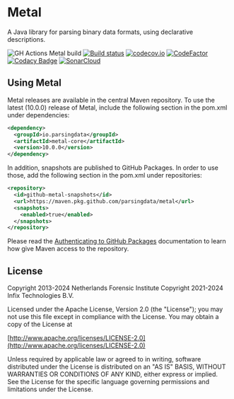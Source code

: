 # Metal

A Java library for parsing binary data formats, using declarative descriptions.

![GH Actions Metal build](https://github.com/parsingdata/metal/actions/workflows/build.yml/badge.svg)
[![Build status](https://ci.appveyor.com/api/projects/status/69hk2llxjjyatuyq/branch/master?svg=true)](https://ci.appveyor.com/project/parsingdata/metal/branch/master)
[![codecov.io](https://codecov.io/github/parsingdata/metal/coverage.svg?branch=master)](https://codecov.io/github/parsingdata/metal?branch=master)
[![CodeFactor](https://www.codefactor.io/repository/github/parsingdata/metal/badge)](https://www.codefactor.io/repository/github/parsingdata/metal)
[![Codacy Badge](https://app.codacy.com/project/badge/Grade/58fd44c214a4425f967e27214bb3a924)](https://www.codacy.com/gh/parsingdata/metal/dashboard?utm_source=github.com&amp;utm_medium=referral&amp;utm_content=parsingdata/metal&amp;utm_campaign=Badge_Grade)
[![SonarCloud](https://sonarcloud.io/api/project_badges/measure?project=parsingdata_metal&metric=alert_status)](https://sonarcloud.io/dashboard?id=parsingdata_metal)

## Using Metal

Metal releases are available in the central Maven repository. To use the latest (10.0.0) release of Metal, include the following section in the pom.xml under dependencies:

```xml
<dependency>
  <groupId>io.parsingdata</groupId>
  <artifactId>metal-core</artifactId>
  <version>10.0.0</version>
</dependency>
```

In addition, snapshots are published to GitHub Packages. In order to use those, add the following section in the pom.xml under repositories:

```xml
<repository>
  <id>github-metal-snapshots</id>
  <url>https://maven.pkg.github.com/parsingdata/metal</url>
  <snapshots>
    <enabled>true</enabled>
  </snapshots>
</repository>
```

Please read the [Authenticating to GitHub Packages](https://docs.github.com/en/packages/working-with-a-github-packages-registry/working-with-the-apache-maven-registry#authenticating-to-github-packages) documentation to learn how give Maven access to the repository.

## License

Copyright 2013-2024 Netherlands Forensic Institute
Copyright 2021-2024 Infix Technologies B.V.

Licensed under the Apache License, Version 2.0 (the "License");
you may not use this file except in compliance with the License.
You may obtain a copy of the License at

[http://www.apache.org/licenses/LICENSE-2.0](http://www.apache.org/licenses/LICENSE-2.0)

Unless required by applicable law or agreed to in writing, software
distributed under the License is distributed on an "AS IS" BASIS,
WITHOUT WARRANTIES OR CONDITIONS OF ANY KIND, either express or implied.
See the License for the specific language governing permissions and
limitations under the License.
